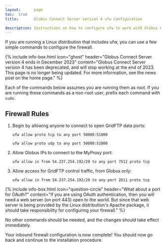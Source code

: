 ```yaml
---
layout:      page
toc:  true
title:       Globus Connect Server version 4 ufw Configuration

description: Instructions on how to configure ufw to work with Globus Connect Server version 4.
---
```


If you are running a Linux distribution that includes ufw, you can use a few
simple commands to configure the firewall.

{% include info-box.html
   icon="ghost"
   header="Globus Connect Server version 4 ends in December 2023"
   content="Globus Connect Server version 4 has been deprecated, and will stop working at the end of 2023.  This page is no longer being updated.  For more information, see the news post on the home page."
%}

Each of the commands below assumes you are running them as root.  If you are
running these commands as a non-root user, prefix each command with `sudo`.

## Firewall Rules

1. Begin by allowing anyone to connect to open GridFTP data ports:

   `ufw allow proto tcp to any port 50000:51000`

   `ufw allow proto udp to any port 50000:51000`

2. Allow Globus IPs to connect to the MyProxy port:

   `ufw allow in from 54.237.254.192/29 to any port 7512 proto tcp`

3. Allow access for GridFTP control traffic, from Globus only:

   `ufw allow in from 54.237.254.192/29 to any port 2811 proto tcp`

{% include info-box.html
   icon="question-circle"
   header="What about a port for OAuth?"
   content="If you are using OAuth authentication, then you will need a web server (on port 443) open to the world.  But since that web server is being provided by the Linux distribution's Apache package, it should take responsibility for configuring your firewall."
%}

No other commands should be needed, and the changes should take effect
immediately.

Your inbound firewall configuration is now complete!  You should now go back
and continue to the installation procedure.





